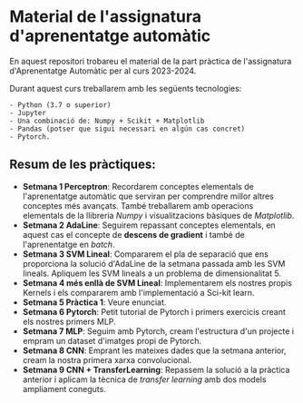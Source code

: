 # Material de l'assignatura d'aprenentatge automàtic

En aquest repositori trobareu el material de la part pràctica de l'assignatura
d'Aprenentatge Automàtic per al curs 2023-2024.

Durant aquest curs treballarem amb les següents tecnologies:

    - Python (3.7 o superior)
    - Jupyter
    - Una combinació de: Numpy + Scikit + Matplotlib
    - Pandas (potser que sigui necessari en algún cas concret)
    - Pytorch.

## Resum de les pràctiques:

- **Setmana 1 Perceptron**: Recordarem conceptes elementals de l'aprenentatge automàtic que serviran per comprendre millor altres conceptes més avançats. També treballarem amb operacions elementals de la llibreria _Numpy_ i visualitzacions bàsiques de _Matplotlib_.
- **Setmana 2 AdaLine**: Seguirem repassant conceptes elementals, en aquest cas el concepte de **descens de gradient** i també de l'aprenentatge en _batch_.
- **Setmana 3 SVM Lineal**: Compararem el pla de separació que ens proporciona la solució d'AdaLine de la setmana passada amb les SVM lineals. Apliquem les SVM lineals a un problema de dimensionalitat 5.
- **Setmana 4 més enllà de SVM Lineal**: Implementarem els nostres propis Kernels i els compararem amb l'implementació a Sci-kit learn.
- **Setmana 5 Pràctica 1**: Veure enunciat.
- **Setmana 6 Pytorch**: Petit tutorial de Pytorch i primers exercicis creant els nostres primers MLP.
- **Setmana 7 MLP**: Seguim amb Pytorch, cream l'estructura d'un projecte i empram un dataset d'imatges propi de Pytorch.
- **Setmana 8 CNN**: Emprant les mateixes dades que la setmana anterior, cream la nostra primera xarxa convolucional.
- **Setmana 9 CNN + TransferLearning**: Repassem la solució a la pràctica anterior i aplicam la tècnica de _transfer learning_ amb dos models ampliament coneguts.